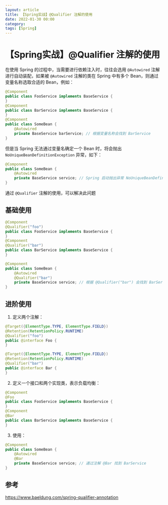 ```yaml
---
layout: article  
title: 【Spring实战】@Qualifier 注解的使用
date: 2022-01-30 00:00
category:  
tags: [Spring]
---
```


# 【Spring实战】@Qualifier 注解的使用

在使用 Spring 的过程中，当需要进行依赖注入时，往往会选用 `@Autowired` 注解进行自动装配，如果被  `@Autowired` 注解的类在 Spring 中有多个 Bean，则通过变量名称选取合适的 Bean，例如：
```java
@Component 
public class FooService implements BaseService {
}
@Component 
public class BarService implements BaseService {
}
@Component
public class SomeBean {
    @Autowired
    private BaseService barService; // 根据变量名称会找到 BarService
}
```
但是当 Spring 无法通过变量名确定一个 Bean 时，将会抛出 `NoUniqueBeanDefinitionException` 异常，如下：
```java
@Component
public class SomeBean {
    @Autowired
    private BaseService service; // Spring 启动抛出异常 NoUniqueBeanDefinitionException
}
```
通过 `@Qualifier` 注解的使用，可以解决此问题
## 基础使用
```java
@Component 
@Qualifier("foo")
public class FooService implements BaseService {
}
@Component 
@Qualifier("bar")
public class BarService implements BaseService {
}
```
```java
@Component
public class SomeBean {
    @Autowired
    @Qualifier("bar")
    private BaseService service; // 根据 @Qualifier("bar") 会找到 BarService
}
```

## 进阶使用
1. 定义两个注解：

```java
@Target({ElementType.TYPE, ElementType.FIELD})
@Retention(RetentionPolicy.RUNTIME)
@Qualifier("foo")
public @interface Foo {
}
```

```java
@Target({ElementType.TYPE, ElementType.FIELD})
@Retention(RetentionPolicy.RUNTIME)
@Qualifier("bar")
public @interface Bar {
}
```

2. 定义一个接口和两个实现类，表示负载均衡：

```java
@Component 
@Foo
public class FooService implements BaseService {
}
@Component 
@Bar
public class BarService implements BaseService {
}
```

3. 使用：

```java
@Component
public class SomeBean {
    @Autowired
    @Bar
    private BaseService service; // 通过注解 @Bar 找到 BarService
}
```

## 参考
<https://www.baeldung.com/spring-qualifier-annotation>